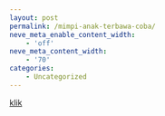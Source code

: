 ```yaml
---
layout: post
permalink: /mimpi-anak-terbawa-coba/
neve_meta_enable_content_width:
    - 'off'
neve_meta_content_width:
    - '70'
categories:
    - Uncategorized
---
```


[klik](/01)